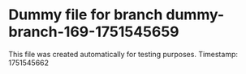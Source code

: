# Dummy file for branch dummy-branch-169-1751545659

This file was created automatically for testing purposes.
Timestamp: 1751545662